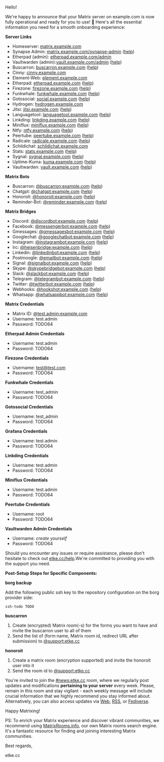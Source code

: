 Hello!

We're happy to announce that your Matrix server on example.com is now fully operational and ready for you to use! 🎉
Here's all the essential information you need for a smooth onboarding experience:

**Server Links**

* Homeserver: [matrix.example.com](https://matrix.example.com)
* Synapse Admin: [matrix.example.com/synapse-admin](https://matrix.example.com/synapse-admin) ([help](https://etke.cc/help/extras/synapse-admin))
* Etherpad (admin): [etherpad.example.com/admin](https://etherpad.example.com/admin)
* Vaultwarden (admin):[vault.example.com/admin](https://vault.example.com/admin) ([help](https://etke.cc/help/extras/vaultwarden))
* Buscarron: [buscarron.example.com](https://buscarron.example.com) ([help](https://etke.cc/help/bots/buscarron))
* Cinny: [cinny.example.com](https://cinny.example.com)
* Element-Web: [element.example.com](https://element.example.com)
* Etherpad: [etherpad.example.com](https://etherpad.example.com) ([help](https://etke.cc/help/extras/etherpad))
* Firezone: [firezone.example.com](https://firezone.example.com) ([help](https://etke.cc/help/extras/firezone))
* Funkwhale: [funkwhale.example.com](https://funkwhale.example.com) ([help](https://etke.cc/help/extras/funkwhale))
* Gotosocial: [social.example.com](https://social.example.com) ([help](https://etke.cc/help/extras/gotosocial))
* Hydrogen: [hydrogen.example.com](https://hydrogen.example.com)
* Jitsi: [jitsi.example.com](https://jitsi.example.com) ([help](https://etke.cc/help/extras/jitsi))
* Languagetool: [languagetool.example.com](https://languagetool.example.com) ([help](https://etke.cc/help/extras/languagetool))
* Linkding: [linkding.example.com](https://linkding.example.com) ([help](https://etke.cc/help/extras/linkding))
* Miniflux: [miniflux.example.com](https://miniflux.example.com) ([help](https://etke.cc/help/extras/miniflux))
* Ntfy: [ntfy.example.com](https://ntfy.example.com) ([help](https://etke.cc/help/extras/ntfy))
* Peertube: [peertube.example.com](https://peertube.example.com) ([help](https://etke.cc/help/extras/peertube))
* Radicale: [radicale.example.com](https://radicale.example.com) ([help](https://etke.cc/help/extras/radicale))
* Schildichat: [schildichat.example.com](https://schildichat.example.com)
* Stats: [stats.example.com](https://stats.example.com) ([help](https://etke.cc/help/extras/prometheus-grafana))
* Sygnal: [sygnal.example.com](https://sygnal.example.com) ([help](https://etke.cc/help/extras/sygnal))
* Uptime-Kuma: [kuma.example.com](https://kuma.example.com) ([help](https://etke.cc/help/extras/uptime-kuma))
* Vaultwarden: [vault.example.com](https://vault.example.com) ([help](https://etke.cc/help/extras/vaultwarden))


**Matrix Bots**

* Buscarron: [@buscarron:example.com](https://matrix.to/#/@buscarron:example.com) ([help](https://etke.cc/help/bots/buscarron))
* Chatgpt: [@chatgpt:example.com](https://matrix.to/#/@chatgpt:example.com) ([help](https://etke.cc/help/bots/chatgpt))
* Honoroit: [@honoroit:example.com](https://matrix.to/#/@honoroit:example.com) ([help](https://etke.cc/help/bots/honoroit))
* Reminder-Bot: [@reminder:example.com](https://matrix.to/#/@reminder:example.com) ([help](https://etke.cc/help/bots/reminder))


**Matrix Bridges**

* Discord: [@discordbot:example.com](https://matrix.to/#/@discordbot:example.com) ([help](https://etke.cc/help/bridges/mautrix-discord))
* Facebook: [@messengerbot:example.com](https://matrix.to/#/@messengerbot:example.com) ([help](https://etke.cc/help/bridges/mautrix-meta-messenger))
* Gmessages: [@gmessagesbot:example.com](https://matrix.to/#/@gmessagesbot:example.com) ([help](https://etke.cc/help/bridges/mautrix-gmessages))
* Googlechat: [@googlechatbot:example.com](https://matrix.to/#/@googlechatbot:example.com) ([help](https://etke.cc/help/bridges/mautrix-googlechat))
* Instagram: [@instagrambot:example.com](https://matrix.to/#/@instagrambot:example.com) ([help](https://etke.cc/help/bridges/mautrix-meta-instagram))
* Irc: [@heisenbridge:example.com](https://matrix.to/#/@heisenbridge:example.com) ([help](https://etke.cc/help/bridges/heisenbridge))
* Linkedin: [@linkedinbot:example.com](https://matrix.to/#/@linkedinbot:example.com) ([help](https://etke.cc/help/bridges/beeper-linkedin))
* Postmoogle: [@emailbot:example.com](https://matrix.to/#/@emailbot:example.com) ([help](https://etke.cc/help/bridges/postmoogle))
* Signal: [@signalbot:example.com](https://matrix.to/#/@signalbot:example.com) ([help](https://etke.cc/help/bridges/mautrix-signal))
* Skype: [@skypebridgebot:example.com](https://matrix.to/#/@skypebridgebot:example.com) ([help](https://etke.cc/help/bridges/go-skype-bridge))
* Slack: [@slackbot:example.com](https://matrix.to/#/@slackbot:example.com) ([help](https://etke.cc/help/bridges/mautrix-slack))
* Telegram: [@telegrambot:example.com](https://matrix.to/#/@telegrambot:example.com) ([help](https://etke.cc/help/bridges/mautrix-telegram))
* Twitter: [@twitterbot:example.com](https://matrix.to/#/@twitterbot:example.com) ([help](https://etke.cc/help/bridges/mautrix-twitter))
* Webhooks: [@hookshot:example.com](https://matrix.to/#/@hookshot:example.com) ([help](https://etke.cc/help/bridges/hookshot))
* Whatsapp: [@whatsappbot:example.com](https://matrix.to/#/@whatsappbot:example.com) ([help](https://etke.cc/help/bridges/mautrix-whatsapp))


**Matrix Credentials**

* Matrix ID: [@test.admin:example.com](https://matrix.to/#/@test.admin:example.com)
* Username: test.admin
* Password: TODO64

**Etherpad Admin Credentials**

* Username: test.admin
* Password: TODO64

**Firezone Credentials**

* Username: test@test.com
* Password: TODO64

**Funkwhale Credentials**

* Username: test_admin
* Password: TODO64

**Gotosocial Credentials**

* Username: test_admin
* Password: TODO64

**Grafana Credentials**

* Username: test.admin
* Password: TODO64

**Linkding Credentials**

* Username: test.admin
* Password: TODO64

**Miniflux Credentials**

* Username: test.admin
* Password: TODO64

**Peertube Credentials**

* Username: root
* Password: TODO64

**Vaultwarden Admin Credentials**

* Username: _create yourself_
* Password: TODO64

Should you encounter any issues or require assistance, please don't hesitate to check out [etke.cc/help](https://etke.cc/help).We're committed to providing you with the support you need.

**Post-Setup Steps for Specific Components:**

**borg backup**

Add the following public ssh key to the repository configuration on the borg provider side:

```
ssh-todo TODO
```

**buscarron**

1. Create (encrypted) Matrix room(-s) for the forms you want to have and invite the buscarron user to all of them
2. Send the list of (form name, Matrix room id, redirect URL after submission) to [@support:etke.cc](https://matrix.to/#/@support:etke.cc)

**honoroit**

1. Create a matrix room (encryption supported) and invite the honoroit user into it
2. Send the room id to [@support:etke.cc](https://matrix.to/#/@support:etke.cc)

You're invited to join the [#news:etke.cc](https://matrix.to/#/#news:etke.cc) room, where we regularly post updates and modifications **pertaining to your server** every week. Please, remain in this room and stay vigilant - each weekly message will include crucial information that we highly recommend you stay informed about. Alternatively, you can also access updates via [Web](https://etke.cc/news/), [RSS](https://etke.cc/news/index.xml), or [Fediverse](https://mastodon.matrix.org/@etkecc).

Happy Matrixing!

PS: To enrich your Matrix experience and discover vibrant communities, we recommend using [MatrixRooms.info](https://matrixrooms.info?utm_source=etke.cc&utm_medium=email&utm_campaign=onboarding), our own Matrix rooms search engine. It's a fantastic resource for finding and joining interesting Matrix communities.

Best regards,

etke.cc
